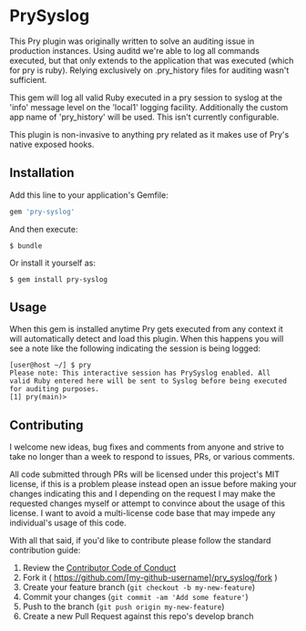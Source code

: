 # PrySyslog

This Pry plugin was originally written to solve an auditing issue in production
instances. Using auditd we're able to log all commands executed, but that only
extends to the application that was executed (which for pry is ruby). Relying
exclusively on .pry_history files for auditing wasn't sufficient.

This gem will log all valid Ruby executed in a pry session to syslog at the
'info' message level on the 'local1' logging facility. Additionally the custom
app name of 'pry_history' will be used. This isn't currently configurable.

This plugin is non-invasive to anything pry related as it makes use of Pry's
native exposed hooks.

## Installation

Add this line to your application's Gemfile:

```ruby
gem 'pry-syslog'
```

And then execute:

    $ bundle

Or install it yourself as:

    $ gem install pry-syslog

## Usage

When this gem is installed anytime Pry gets executed from any context it will
automatically detect and load this plugin. When this happens you will see a
note like the following indicating the session is being logged:

```
[user@host ~/] $ pry
Please note: This interactive session has PrySyslog enabled. All
valid Ruby entered here will be sent to Syslog before being executed
for auditing purposes.
[1] pry(main)>
```

## Contributing

I welcome new ideas, bug fixes and comments from anyone and strive to take no
longer than a week to respond to issues, PRs, or various comments.

All code submitted through PRs will be licensed under this project's MIT
license, if this is a problem please instead open an issue before making your
changes indicating this and I depending on the request I may make the requested
changes myself or attempt to convince about the usage of this license. I want
to avoid a multi-license code base that may impede any individual's usage of
this code.

With all that said, if you'd like to contribute please follow the standard
contribution guide:

1. Review the [Contributor Code of Conduct][1]
2. Fork it ( https://github.com/[my-github-username]/pry_syslog/fork )
3. Create your feature branch (`git checkout -b my-new-feature`)
4. Commit your changes (`git commit -am 'Add some feature'`)
5. Push to the branch (`git push origin my-new-feature`)
6. Create a new Pull Request against this repo's develop branch

[1]: CODE_OF_CONDUCT.md
